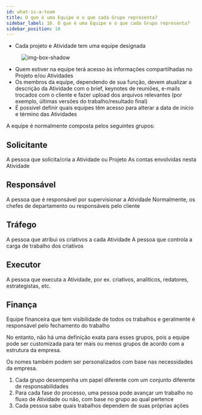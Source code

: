 ```yaml
---
id: what-is-a-team
title: O que é uma Equipe e o que cada Grupo representa?
sidebar_label: 10. O que é uma Equipe e o que cada Grupo representa?
sidebar_position: 10
---
```


- Cada projeto e Atividade tem uma equipe designada

<figure>

![img-box-shadow](/img/university/project-management/what-is-a-team1.png)

<figcaption></figcaption>
</figure>

- Quem estiver na equipe terá acesso às informações compartilhadas no Projeto e/ou Atividades
- Os membros da equipe, dependendo de sua função, devem atualizar a descrição da Atividade com o brief, keynotes de reuniões, e-mails trocados com o cliente e fazer upload dos arquivos relevantes (por exemplo, últimas versões do trabalho/resultado final)
- É possível definir quais equipes têm acesso para alterar a data de início e término das Atividades

A equipe é normalmente composta pelos seguintes grupos:

## Solicitante

A pessoa que solicita/cria a Atividade ou Projeto
As contas envolvidas nesta Atividade

## Responsável

A pessoa que é responsável por supervisionar a Atividade
Normalmente, os chefes de departamento ou responsáveis pelo cliente

## Tráfego

A pessoa que atribui os criativos a cada Atividade
A pessoa que controla a carga de trabalho dos criativos

## Executor

A pessoa que executa a Atividade, por ex. criativos, analíticos, redatores, estrategistas, etc.

## Finança

Equipe financeira que tem visibilidade de todos os trabalhos e geralmente é responsável pelo fechamento do trabalho

No entanto, não há uma definição exata para esses grupos, pois a equipe pode ser customizada para ter mais ou menos grupos de acordo com a estrutura da empresa.

Os nomes também podem ser personalizados com base nas necessidades da empresa.

1. Cada grupo desempenha um papel diferente com um conjunto diferente de responsabilidades
2. Para cada fase do processo, uma pessoa pode avançar um trabalho no fluxo de Atividade ou não, com base no grupo ao qual pertence
3. Cada pessoa sabe quais trabalhos dependem de suas próprias ações
